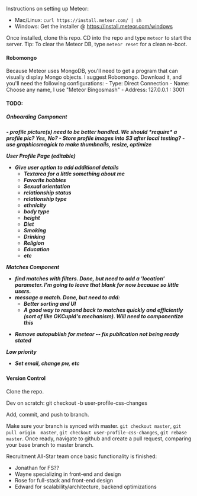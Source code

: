 Instructions on setting up Meteor: 
 - Mac/Linux: `curl https://install.meteor.com/ | sh`
 - Windows: Get the installer @ https://install.meteor.com/windows

Once installed, clone this repo. CD into the repo and type `meteor` to start the server.
Tip: To clear the Meteor DB, type `meteor reset` for a clean re-boot.

<h4>Robomongo</h4>
Because Meteor uses MongoDB, you'll need to get a program that can visually display Mongo objects.
I suggest Robomongo. Download it, and you'll need the following configurations:
- Type: Direct Connection
- Name: Choose any name, I use "Meteor Bingosmash"
- Address: 127.0.0.1 : 3001

<h4>TODO:<h4> 
<h5>Onboarding Component<h5>
- profile picture(s) need to be better handled. We should *require* a profile pic? Yes, No? 
- Store profile images into S3 after local testing?
- use graphicsmagick to make thumbnails, resize, optimize
    
User Profile Page (editable) 
- Give user option to add additional details 
    - Textarea for a little something about me
    - Favorite hobbies
    - Sexual orientation
    - relationship status
    - relationship type 
    - ethnicity 
    - body type 
    - height
    - Diet
    - Smoking
    - Drinking
    - Religion
    - Education 
    - etc

Matches Component
- find matches with filters. Done, but need to add a 'location' parameter. I'm going to leave that blank for now because so little users.
- message a match. Done, but need to add:
	- Better sorting and UI
	- A good way to respond back to matches quickly and efficiently (sort of like OKCupid's mechanism). Will need to componentize this

* Remove autopublish for meteor -- fix publication not being ready stated

Low priority
- Set email, change pw, etc

<h4>Version Control</h4>
Clone the repo. 

Dev on scratch: git checkout -b user-profile-css-changes

Add, commit, and push to branch. 

Make sure your branch is synced with master. `git checkout master`, `git pull origin 
master`, `git checkout user-profile-css-changes`, `git rebase master`. Once ready, navigate to github and create a pull request, comparing your base branch to master branch. 


Recruitment All-Star team once basic functionality is finished:
- Jonathan for FS??
- Wayne specializing in front-end and design
- Rose for full-stack and front-end design
- Edward for scalability/architecture, backend optimizations